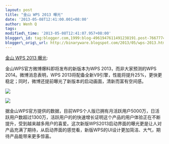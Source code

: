 ```yaml
--- 
layout: post 
title: "金山 WPS 2013 曝光" 
date: '2013-05-08T12:41:00.001+08:00' 
author: Wenh Q
tags:
modified\_time: '2013-05-08T12:41:07.957+08:00' 
blogger\_id: tag:blogger.com,1999:blog-4961947611491238191.post-7667774152576906626
blogger\_orig\_url: http://binaryware.blogspot.com/2013/05/wps-2013.html
--- 
```

[金山 WPS 2013 曝光](http://www.oschina.net/news/40321/wps-2013):

金山WPS官方微博爆料即将发布的新版本为WPS 2013，而非大家预测的WPS
2014。微博消息表明，WPS
2013将配备全新V9引擎，性能将提升25%，更快更稳定；同时，微博还提前曝光了新版本的启动画面，清新而富有空间感。

![](http://img.cnbeta.com/newsimg/130506/1808420882358816.jpg)

![](http://img.cnbeta.com/newsimg/130506/1808421921018503.jpg)

据金山WPS官方提供的数据，目前WPS个人版已拥有月活跃用户5000万，日活跃用户数超过1300万，活跃用户的的快速增长证明这个产品的用户体验正在不断提升，受到越来越多用户的喜爱。这次新版WPS2013启动界面的曝光更是让人对产品充满了期待，从启动界面的感觉看，新版WPS的UI设计更加简洁、大气，期待产品能带来更多惊喜。


